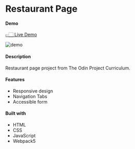 # Restaurant Page

#### Demo
<a href="https://xyzuka-superburgs.netlify.app">👉🏻 Live Demo</a>

![demo](https://user-images.githubusercontent.com/94155478/170226695-26961223-07af-4324-87f7-d00d3d5df075.gif)

#### Description

Restaurant page project from The Odin Project Curriculum.

#### Features
- Responsive design
- Navigation Tabs
- Accessible form

#### Built with
- HTML
- CSS
- JavaScript
- Webpack5
